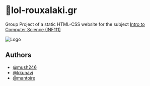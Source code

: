 
# 🛒lol-rouxalaki.gr 

Group Project of a static HTML-CSS website for the subject [Intro to Computer Science (INF111)](https://eclass.aueb.gr/courses/INF111/)


![Logo](https://i.ibb.co/fY9xvqh/image-2022-12-08-162900679.png)


## Authors

- [@mush246](https://www.github.com/mush246)
- [@kkunavi](https://www.github.com/kkunavi)
- [@mantoire](https://www.github.com/Mantoire)

